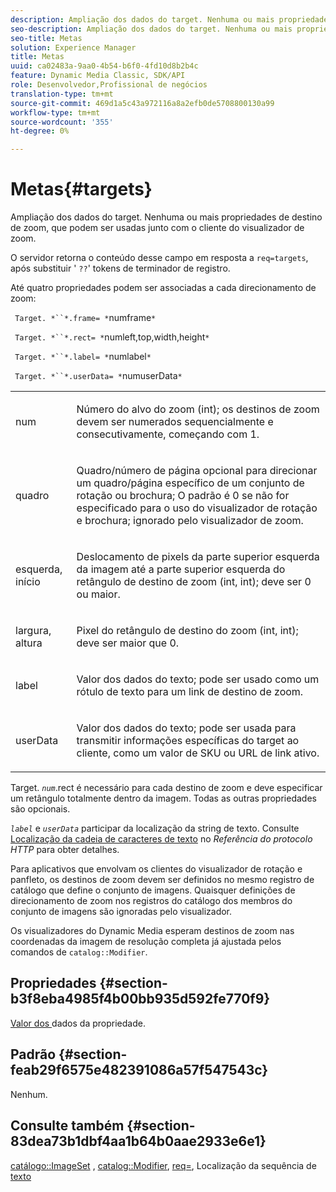 ```yaml
---
description: Ampliação dos dados do target. Nenhuma ou mais propriedades de destino de zoom, que podem ser usadas junto com o cliente do visualizador de zoom.
seo-description: Ampliação dos dados do target. Nenhuma ou mais propriedades de destino de zoom, que podem ser usadas junto com o cliente do visualizador de zoom.
seo-title: Metas
solution: Experience Manager
title: Metas
uuid: ca02483a-9aa0-4b54-b6f0-4fd10d8b2b4c
feature: Dynamic Media Classic, SDK/API
role: Desenvolvedor,Profissional de negócios
translation-type: tm+mt
source-git-commit: 469d1a5c43a972116a8a2efb0de5708800130a99
workflow-type: tm+mt
source-wordcount: '355'
ht-degree: 0%

---
```



# Metas{#targets}

Ampliação dos dados do target. Nenhuma ou mais propriedades de destino de zoom, que podem ser usadas junto com o cliente do visualizador de zoom.

O servidor retorna o conteúdo desse campo em resposta a `req=targets`, após substituir &#39; `??`&#39; tokens de terminador de registro.

Até quatro propriedades podem ser associadas a cada direcionamento de zoom:

` Target. *``*.frame= *`numframe`*`

` Target. *``*.rect= *`numleft,top,width,height`*`

` Target. *``*.label= *`numlabel`*`

` Target. *``*.userData= *`numuserData`*`

<table id="simpletable_4C20157A7A444DEB9959B335CAFBAEC8"> 
 <tr class="strow"> 
  <td class="stentry"> <p> <span class="codeph"> <span class="varname"> num  </span> </span> </p> </td> 
  <td class="stentry"> <p>Número do alvo do zoom (int); os destinos de zoom devem ser numerados sequencialmente e consecutivamente, começando com 1. </p> </td> 
 </tr> 
 <tr class="strow"> 
  <td class="stentry"> <p> <span class="codeph"> <span class="varname"> quadro  </span> </span> </p> </td> 
  <td class="stentry"> <p>Quadro/número de página opcional para direcionar um quadro/página específico de um conjunto de rotação ou brochura; O padrão é 0 se não for especificado para o uso do visualizador de rotação e brochura; ignorado pelo visualizador de zoom. </p> </td> 
 </tr> 
 <tr class="strow"> 
  <td class="stentry"> <p> <span class="codeph"> <span class="varname"> esquerda, início  </span> </span> </p> </td> 
  <td class="stentry"> <p>Deslocamento de pixels da parte superior esquerda da imagem até a parte superior esquerda do retângulo de destino de zoom (int, int); deve ser 0 ou maior. </p> </td> 
 </tr> 
 <tr class="strow"> 
  <td class="stentry"> <p> <span class="codeph"> <span class="varname"> largura, altura  </span> </span> </p> </td> 
  <td class="stentry"> <p>Pixel do retângulo de destino do zoom (int, int); deve ser maior que 0. </p> </td> 
 </tr> 
 <tr class="strow"> 
  <td class="stentry"> <p> <span class="codeph"> <span class="varname"> label  </span> </span> </p> </td> 
  <td class="stentry"> <p>Valor dos dados do texto; pode ser usado como um rótulo de texto para um link de destino de zoom. </p> </td> 
 </tr> 
 <tr class="strow"> 
  <td class="stentry"> <p> <span class="codeph"> <span class="varname"> userData  </span> </span> </p> </td> 
  <td class="stentry"> <p>Valor dos dados do texto; pode ser usada para transmitir informações específicas do target ao cliente, como um valor de SKU ou URL de link ativo. </p> </td> 
 </tr> 
</table>

Target. *`num`*.rect é necessário para cada destino de zoom e deve especificar um retângulo totalmente dentro da imagem. Todas as outras propriedades são opcionais.

*`label`* e  *`userData`* participar da localização da string de texto. Consulte [Localização da cadeia de caracteres de texto](/help/aem-is-ir-api/is-api/http-ref/image-serving-api-ref/c-http-protocol-reference/c-syntax-and-features/r-text-string-localization.md) no *Referência do protocolo HTTP* para obter detalhes.

Para aplicativos que envolvam os clientes do visualizador de rotação e panfleto, os destinos de zoom devem ser definidos no mesmo registro de catálogo que define o conjunto de imagens. Quaisquer definições de direcionamento de zoom nos registros do catálogo dos membros do conjunto de imagens são ignoradas pelo visualizador.

Os visualizadores do Dynamic Media esperam destinos de zoom nas coordenadas da imagem de resolução completa já ajustada pelos comandos de `catalog::Modifier`.

## Propriedades {#section-b3f8eba4985f4b00bb935d592fe770f9}

[Valor dos ](/help/aem-is-ir-api/is-api/image-catalog/image-serving-api-ref/c-image-catalog-reference/c-overview/c-common-data-types/r-property-data.md) dados da propriedade.

## Padrão {#section-feab29f6575e482391086a57f547543c}

Nenhum.

## Consulte também {#section-83dea73b1dbf4aa1b64b0aae2933e6e1}

[catálogo::ImageSet](../../../../../../is-api/image-catalog/image-serving-api-ref/c-image-catalog-reference/c-image-svg-data-reference/c-image-data-reference/r-imageset-cat.md#reference-4764d347afd64afdaede9a74c7565256) ,  [catalog::Modifier](../../../../../../is-api/image-catalog/image-serving-api-ref/c-image-catalog-reference/c-image-svg-data-reference/c-image-data-reference/r-modifier-cat.md#reference-d2c6884b3a2248fab81a112d27969834),  [req=](/help/aem-is-ir-api/is-api/http-ref/image-serving-api-ref/c-http-protocol-reference/c-command-reference/r-req/r-req.md), Localização da sequência de  [texto](/help/aem-is-ir-api/is-api/http-ref/image-serving-api-ref/c-http-protocol-reference/c-syntax-and-features/r-text-string-localization.md)
